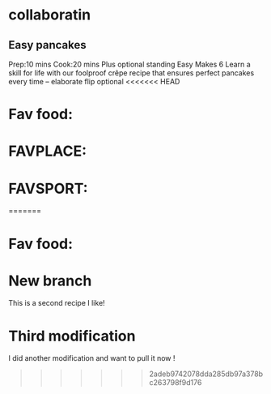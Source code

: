 # collaboratin

## Easy pancakes
 
Prep:10 mins
Cook:20 mins
Plus optional standing
Easy
Makes 6
Learn a skill for life with our foolproof crêpe recipe that ensures perfect pancakes every time – elaborate flip optional
<<<<<<< HEAD
# **Fav food:**
# **FAVPLACE:**
# **FAVSPORT:**
=======
# Fav food:

# New branch

This is a second recipe I like!

# Third modification

I did another modification and want to pull it now !
>>>>>>> 2adeb9742078dda285db97a378bc263798f9d176
